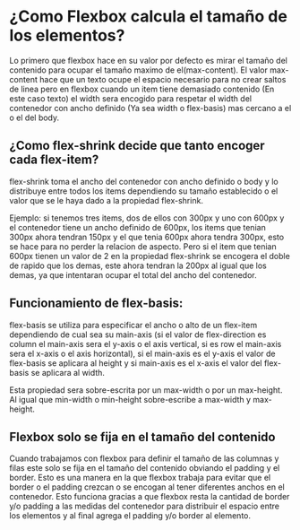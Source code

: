 # ¿Como Flexbox calcula el tamaño de los elementos?
Lo primero que flexbox hace en su valor por defecto es mirar el tamaño del contenido para ocupar el tamaño maximo de el(max-content). El valor max-content hace que un texto ocupe el espacio necesario para no crear saltos de linea pero en flexbox cuando un item tiene demasiado contenido (En este caso texto) el width sera encogido para respetar el width del contenedor con ancho definido (Ya sea width o flex-basis) mas cercano a el o el del body.

## ¿Como flex-shrink decide que tanto encoger cada flex-item?
flex-shrink toma el ancho del contenedor con ancho definido o body y lo distribuye entre todos los items dependiendo su tamaño establecido o el valor que se le haya dado a la propiedad flex-shrink.

Ejemplo: si tenemos tres items, dos de ellos con 300px y uno con 600px y el contenedor tiene un ancho definido de 600px, los items que tenian 300px ahora tendran 150px y el que tenia 600px ahora tendra 300px, esto se hace para no perder la relacion de aspecto. Pero si el item que tenian 600px tienen un valor de 2 en la propiedad flex-shrink se encogera el doble de rapido que los demas, este ahora tendran la 200px al igual que los demas, ya que intentaran ocupar el total del ancho del contenedor.

## Funcionamiento de flex-basis:
flex-basis se utiliza para especificar el ancho o alto de un flex-item dependiendo de cual sea su main-axis (si el valor de flex-direction es column el main-axis sera el y-axis o el axis vertical, si es row el main-axis sera el x-axis o el axis horizontal), si el main-axis es el y-axis el valor de flex-basis se aplicara al height y si main-axis es el x-axis el valor del flex-basis se aplicara al width.

Esta propiedad sera sobre-escrita por un max-width o por un max-height. Al igual que min-width o min-height sobre-escribe a max-width y max-height.

## Flexbox solo se fija en el tamaño del contenido
Cuando trabajamos con flexbox para definir el tamaño de las columnas y filas este solo se fija en el tamaño del contenido obviando el padding y el border. Esto es una manera en la que flexbox trabaja para evitar que el border o el padding crezcan o se encogan al tener diferentes anchos en el contenedor. Esto funciona gracias a que flexbox resta la cantidad de border y/o padding a las medidas del contenedor para distribuir el espacio entre los elementos y al final agrega el padding y/o border al elemento.